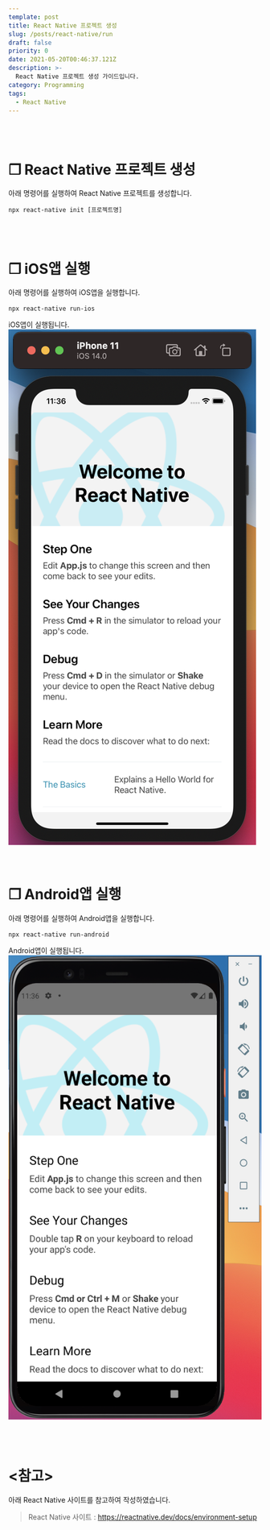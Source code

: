 ```yaml
---
template: post
title: React Native 프로젝트 생성
slug: /posts/react-native/run
draft: false
priority: 0
date: 2021-05-20T00:46:37.121Z
description: >-
  React Native 프로젝트 생성 가이드입니다.
category: Programming
tags:
  - React Native
---
```


<br></br>

# **❐ React Native 프로젝트 생성**
아래 명령어를 실행하여 React Native 프로젝트를 생성합니다.
```
npx react-native init [프로젝트명]
```
<br></br>





# **❐ iOS앱 실행**
아래 명령어를 실행하여 iOS앱을 실행합니다.
```
npx react-native run-ios
```
iOS앱이 실행됩니다.  
![](/media/run_ios.png)  
<br></br>





# **❐ Android앱 실행**
아래 명령어를 실행하여 Android앱을 실행합니다.
```
npx react-native run-android
```
Android앱이 실행됩니다.  
![](/media/run_android.png)  

<br></br>





# **<참고>**
아래 React Native 사이트를 참고하여 작성하였습니다.
> React Native 사이트 : https://reactnative.dev/docs/environment-setup

<br></br>